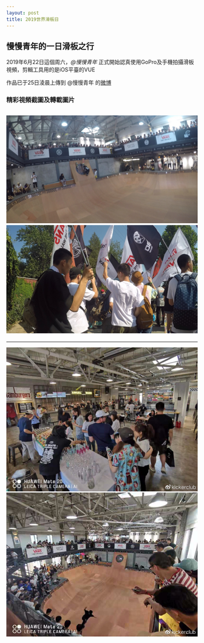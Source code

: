 ```yaml
---
layout: post
title: 2019世界滑板日
---
```


## **慢慢青年**的一日滑板之行

2019年6月22日這個周六，_@慢慢青年_ 正式開始認真使用GoPro及手機拍攝滑板視頻，剪輯工具用的是iOS平臺的VUE

作品已于25日淩晨上傳到 @慢慢青年 的[微博](https://weibo.com/tv/v/HArPv5UXE?fid=1034:4386867429480142)

### 精彩視頻截圖及轉載圖片

![@滑板小子阳阳](/images/sk8/1561432124000.jpg)
![](/images/sk8/1561432124001.jpg)
----
****

![](/images/sk8/1561432401000.jpg)
![](/images/sk8/1561432401001.jpg)
